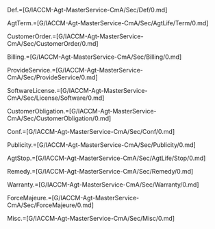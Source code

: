 Def.=[G/IACCM-Agt-MasterService-CmA/Sec/Def/0.md]

AgtTerm.=[G/IACCM-Agt-MasterService-CmA/Sec/AgtLife/Term/0.md]

CustomerOrder.=[G/IACCM-Agt-MasterService-CmA/Sec/CustomerOrder/0.md]

Billing.=[G/IACCM-Agt-MasterService-CmA/Sec/Billing/0.md]

ProvideService.=[G/IACCM-Agt-MasterService-CmA/Sec/ProvideService/0.md]

SoftwareLicense.=[G/IACCM-Agt-MasterService-CmA/Sec/License/Software/0.md]

CustomerObligation.=[G/IACCM-Agt-MasterService-CmA/Sec/CustomerObligation/0.md]

Conf.=[G/IACCM-Agt-MasterService-CmA/Sec/Conf/0.md]

Publicity.=[G/IACCM-Agt-MasterService-CmA/Sec/Publicity/0.md]

AgtStop.=[G/IACCM-Agt-MasterService-CmA/Sec/AgtLife/Stop/0.md]

Remedy.=[G/IACCM-Agt-MasterService-CmA/Sec/Remedy/0.md]

Warranty.=[G/IACCM-Agt-MasterService-CmA/Sec/Warranty/0.md]

ForceMajeure.=[G/IACCM-Agt-MasterService-CmA/Sec/ForceMajeure/0.md]

Misc.=[G/IACCM-Agt-MasterService-CmA/Sec/Misc/0.md]
